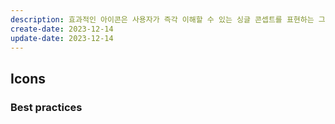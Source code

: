 ```yaml
---
description: 효과적인 아이콘은 사용자가 즉각 이해할 수 있는 싱글 콘셉트를 표현하는 그래픽입니다.
create-date: 2023-12-14
update-date: 2023-12-14
---
```


## Icons

### Best practices
